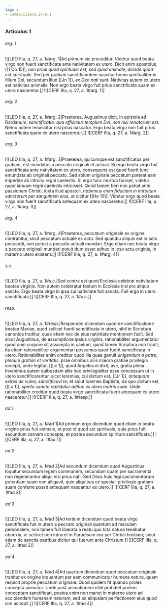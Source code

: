 ```yaml
---
tags : 
- Summa/IIIa/q.27/a.1
---
```


### Articulus 1

###### arg. 1
![[LEO IIIa, q. 27, a. 1#arg. 1|Ad primum sic proceditur. Videtur quod beata virgo non fuerit sanctificata ante nativitatem ex utero. Dicit enim apostolus, [[1 Co 15]], *non prius quod spirituale est, sed quod animale, deinde quod est spirituale*. Sed per gratiam sanctificantem nascitur homo spiritualiter in filium Dei, secundum illud [[Jn 1]], *ex Deo nati sunt*. Nativitas autem ex utero est nativitas animalis. Non ergo beata virgo fuit prius sanctificata quam ex utero nasceretur.]]
![[CERF IIIa, q. 27, a. 1#arg. 1]]

###### arg. 2
![[LEO IIIa, q. 27, a. 1#arg. 2|Praeterea, Augustinus dicit, in epistola ad Dardanum, *sanctificatio, qua efficimur templum Dei, non nisi renatorum est*. Nemo autem renascitur nisi prius nascatur. Ergo beata virgo non fuit prius sanctificata quam ex utero nasceretur.]]
![[CERF IIIa, q. 27, a. 1#arg. 2]]

###### arg. 3
![[LEO IIIa, q. 27, a. 1#arg. 3|Praeterea, quicumque est sanctificatus per gratiam, est mundatus a peccato originali et actuali. Si ergo beata virgo fuit sanctificata ante nativitatem ex utero, consequens est quod fuerit tunc emundata ab originali peccato. Sed solum originale peccatum poterat eam impedire ab introitu regni caelestis. Si ergo tunc mortua fuisset, videtur quod ianuam regni caelestis introisset. Quod tamen fieri non potuit ante passionem Christi, iuxta illud apostoli, *habemus enim fiduciam in introitum sanctorum per sanguinem eius*, ut dicitur [[He 10]]. Videtur ergo quod beata virgo non fuerit sanctificata antequam ex utero nasceretur.]]
![[CERF IIIa, q. 27, a. 1#arg. 3]]

###### arg. 4
![[LEO IIIa, q. 27, a. 1#arg. 4|Praeterea, peccatum originale ex origine contrahitur, sicut peccatum actuale ex actu. Sed quandiu aliquis est in actu peccandi, non potest a peccato actuali mundari. Ergo etiam nec beata virgo a peccato originali mundari potuit dum esset adhuc in ipso actu originis, in materno utero existens.]]
![[CERF IIIa, q. 27, a. 1#arg. 4]]

###### s.c.
![[LEO IIIa, q. 27, a. 1#s.c.|Sed contra est quod Ecclesia celebrat nativitatem beatae virginis. Non autem celebratur festum in Ecclesia nisi pro aliquo sancto. Ergo beata virgo in ipsa sui nativitate fuit sancta. Fuit ergo in utero sanctificata.]]
![[CERF IIIa, q. 27, a. 1#s.c.]]

###### resp.
![[LEO IIIa, q. 27, a. 1#resp.|Respondeo dicendum quod de sanctificatione beatae Mariae, quod scilicet fuerit sanctificata in utero, nihil in Scriptura canonica traditur, quae etiam nec de eius nativitate mentionem facit. Sed sicut Augustinus, de assumptione ipsius virginis, rationabiliter argumentatur quod cum corpore sit assumpta in caelum, quod tamen Scriptura non tradit; ita etiam rationabiliter argumentari possumus quod fuerit sanctificata in utero. Rationabiliter enim creditur quod illa quae genuit *unigenitum a patre, plenum gratiae et veritatis*, prae omnibus aliis maiora gratiae privilegia accepit, unde legitur, [[Lc 1]], quod Angelus ei dixit, ave, gratia plena. Invenimus autem quibusdam aliis hoc privilegialiter esse concessum ut in utero sanctificarentur, sicut Ieremias, cui dictum est, [[Jr 1]], *antequam exires de vulva, sanctificavi te*; et sicut Ioannes Baptista, de quo dictum est, [[Lc 1]], *spiritu sancto replebitur adhuc ex utero matris suae*. Unde rationabiliter creditur quod beata virgo sanctificata fuerit antequam ex utero nasceretur.]]
![[CERF IIIa, q. 27, a. 1#resp.]]

###### ad 1
![[LEO IIIa, q. 27, a. 1#ad 1|Ad primum ergo dicendum quod etiam in beata virgine prius fuit animale, et post id quod est spirituale, quia prius fuit secundum carnem concepta, et postea secundum spiritum sanctificata.]]
![[CERF IIIa, q. 27, a. 1#ad 1]]

###### ad 2
![[LEO IIIa, q. 27, a. 1#ad 2|Ad secundum dicendum quod Augustinus loquitur secundum legem communem, secundum quam per sacramenta non regenerantur aliqui nisi prius nati. Sed Deus huic legi sacramentorum potentiam suam non alligavit, quin aliquibus ex speciali privilegio gratiam suam conferre possit antequam nascantur ex utero.]]
![[CERF IIIa, q. 27, a. 1#ad 2]]

###### ad 3
![[LEO IIIa, q. 27, a. 1#ad 3|Ad tertium dicendum quod beata virgo sanctificata fuit in utero a peccato originali quantum ad maculam personalem, non tamen fuit liberata a reatu quo tota natura tenebatur obnoxia, ut scilicet non intraret in Paradisum nisi per Christi hostiam; sicut etiam de sanctis patribus dicitur qui fuerunt ante Christum.]]
![[CERF IIIa, q. 27, a. 1#ad 3]]

###### ad 4
![[LEO IIIa, q. 27, a. 1#ad 4|Ad quartum dicendum quod peccatum originale trahitur ex origine inquantum per eam communicatur humana natura, quam respicit proprie peccatum originale. Quod quidem fit quando proles concepta animatur. Unde post animationem nihil prohibet prolem conceptam sanctificari, postea enim non manet in materno utero ad accipiendam humanam naturam, sed ad aliqualem perfectionem eius quod iam accepit.]]
![[CERF IIIa, q. 27, a. 1#ad 4]]

